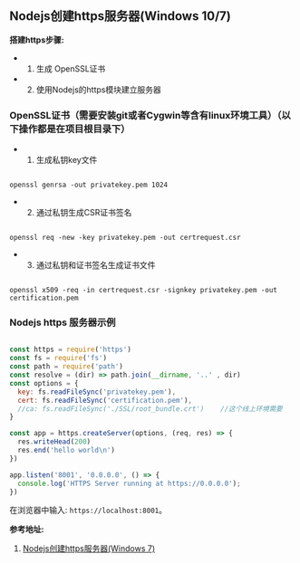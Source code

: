 ## Nodejs创建https服务器(Windows 10/7)

**搭建https步骤:**

- 1. 生成 OpenSSL证书
- 2. 使用Nodejs的https模块建立服务器

### OpenSSL证书（需要安装git或者Cygwin等含有linux环境工具）（以下操作都是在项目根目录下）

- 1. 生成私钥key文件

```shell

openssl genrsa -out privatekey.pem 1024

```

- 2. 通过私钥生成CSR证书签名

```shell

openssl req -new -key privatekey.pem -out certrequest.csr

```

- 3. 通过私钥和证书签名生成证书文件

```shell

openssl x509 -req -in certrequest.csr -signkey privatekey.pem -out certification.pem

```

### Nodejs https 服务器示例

```js

const https = require('https')
const fs = require('fs')
const path = require('path')
const resolve = (dir) => path.join(__dirname, '..' , dir)
const options = {
  key: fs.readFileSync('privatekey.pem'),
  cert: fs.readFileSync('certification.pem'),
  //ca: fs.readFileSync('./SSL/root_bundle.crt')    //这个线上环境需要
}

const app = https.createServer(options, (req, res) => {
  res.writeHead(200)
  res.end('hello world\n')
})

app.listen('8001', '0.0.0.0', () => {
  console.log('HTTPS Server running at https://0.0.0.0');
})

```

在浏览器中输入: `https://localhost:8001`。

**参考地址:**
1. [Nodejs创建https服务器(Windows 7)](http://blog.csdn.net/foruok/article/details/52993948)
